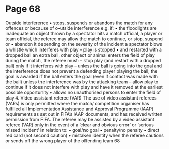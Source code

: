# Page 68

Outside interference
• stops, suspends or abandons the match for any offences or because of
o•utside interference e.g. if:
•
the floodlights are inadequate
an object thrown by a spectator hits a match official, a player or team
official, the referee may allow the match to continue, or stop, suspend or
•
abandon it depending on the severity of the incident
a spectator blows a whistle which interferes with play – play is stopped
•
and restarted with a dropped ball
an extra ball, other object or animal enters the field of play during the
match, the referee must:
– stop play (and restart with a dropped ball) only if it interferes with play
– unless the ball is going into the goal and the interference does not
prevent a defending player playing the ball; the goal is awarded if the
ball enters the goal (even if contact was made with the ball) unless the
interference was by the attacking team
– allow play to continue if it does not interfere with play and have it
removed at the earliest possible opportunity
• allows no unauthorised persons to enter the field of play
4. Video assistant referee (VAR)
The use of video assistant referees (VARs) is only permitted where the match/
competition organiser has fulfilled all Implementation Assistance and Approval
Programme (IAAP) requirements as set out in FIFA’s IAAP documents, and has
received written permission from FIFA.
The referee may be assisted by a video assistant referee (VAR) only in the event
of a ‘clear and obvious error’ or ‘serious missed incident’ in relation to:
• goal/no goal
• penalty/no penalty
• direct red card (not second caution)
• mistaken identity when the referee cautions or sends off the wrong player of
the offending team
68
